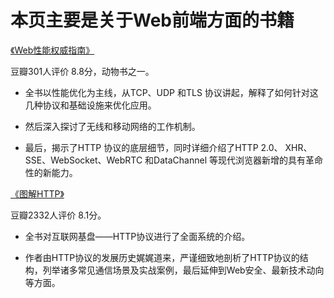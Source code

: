 # 本页主要是关于Web前端方面的书籍

[《Web性能权威指南》](《Web性能权威指南》.md) 

豆瓣301人评价 8.8分，动物书之一。

- 全书以性能优化为主线，从TCP、UDP 和TLS 协议讲起，解释了如何针对这几种协议和基础设施来优化应用。

- 然后深入探讨了无线和移动网络的工作机制。

- 最后，揭示了HTTP 协议的底层细节，同时详细介绍了HTTP 2.0、 XHR、SSE、WebSocket、WebRTC 和DataChannel 等现代浏览器新增的具有革命性的新能力。


[《图解HTTP》](《图解HTTP》.md)

豆瓣2332人评价 8.1分。

- 全书对互联网基盘——HTTP协议进行了全面系统的介绍。
  
- 作者由HTTP协议的发展历史娓娓道来，严谨细致地剖析了HTTP协议的结构，列举诸多常见通信场景及实战案例，最后延伸到Web安全、最新技术动向等方面。